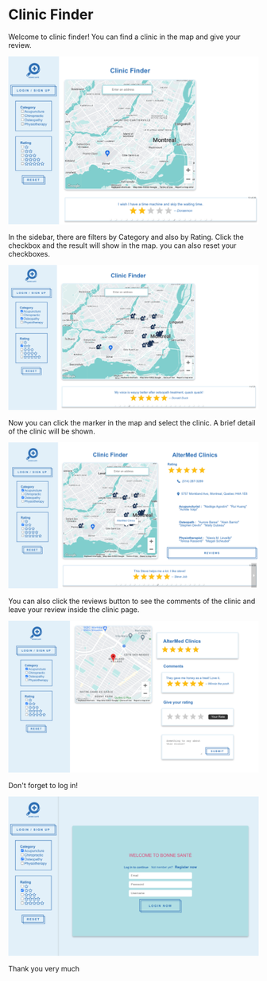 # Clinic Finder

Welcome to clinic finder! You can find a clinic in the map and give your review.

![homepage!](asset/homepage.png)

In the sidebar, there are filters by Category and also by Rating. Click the checkbox and the result will show in the map.
you can also reset your checkboxes. 

![filter!](asset/filter.png)

Now you can click the marker in the map and select the clinic. A brief detail of the clinic will be shown.

![sideDetail!](asset/sideDetail.png)

You can also click the reviews button to see the comments of the clinic and leave your review inside the clinic page.

![detailpage.png!](asset/detailpage.png)

Don't forget to log in!

![login!](asset/login.png)


Thank you very much


